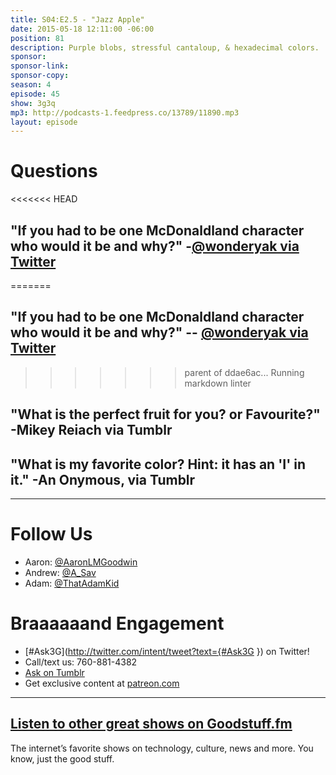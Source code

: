 ```yaml
---
title: S04:E2.5 - "Jazz Apple"
date: 2015-05-18 12:11:00 -06:00
position: 81
description: Purple blobs, stressful cantaloup, & hexadecimal colors.
sponsor: 
sponsor-link: 
sponsor-copy: 
season: 4
episode: 45
show: 3g3q
mp3: http://podcasts-1.feedpress.co/13789/11890.mp3
layout: episode
---
```


# Questions

<<<<<<< HEAD
## "If you had to be one McDonaldland character who would it be and why?" -[@wonderyak via Twitter](http://twitter.com/wonderyak/status/586226023278096385)
=======
## "If you had to be one McDonaldland character who would it be and why?" -- [@wonderyak via Twitter](http://twitter.com/wonderyak/status/586226023278096385)
>>>>>>> parent of ddae6ac... Running markdown linter

## "What is the perfect fruit for you? or Favourite?" -Mikey Reiach via Tumblr

## "What is my favorite color? Hint: it has an 'I' in it." -An Onymous, via Tumblr

***

# Follow Us
* Aaron: [@AaronLMGoodwin](http://twitter.com/aaronlmgoodwin)
* Andrew: [@A_Sav](http://twitter.com/a_sav)
* Adam: [@ThatAdamKid](http://twitter.com/thatadamkid)

# Braaaaaand Engagement
* [#Ask3G](http://twitter.com/intent/tweet?text={#Ask3G }) on Twitter!
* Call/text us: 760-881-4382
* [Ask on Tumblr](http://3g3q.co/ask)
* Get exclusive content at [patreon.com](http://www.patreon.com/3g3q)

***

## [Listen to other great shows on Goodstuff.fm](http://goodstuff.fm/)
The internet’s favorite shows on technology, culture, news and more. You know, just the good stuff.
